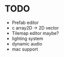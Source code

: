 # TODO

* Prefab editor
* c array2D -> 2D vector
* Tilemap editor maybe?
* lighting system
* dynamic audio
* mac support